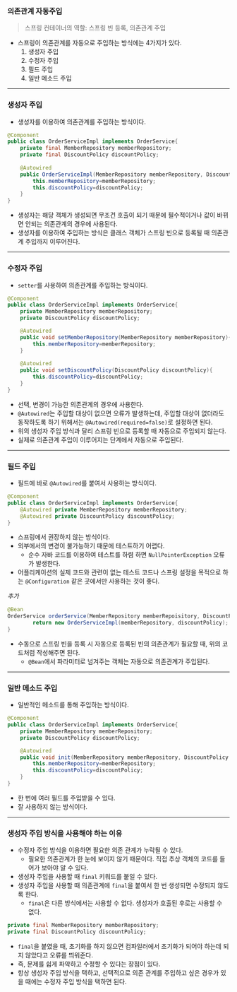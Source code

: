 ### 의존관계 자동주입

> 스프링 컨테이너의 역할: 스프링 빈 등록, 의존관계 주입

- 스프링이 의존관계를 자동으로 주입하는 방식에는 4가지가 있다.
  1. 생성자 주입
  2. 수정자 주입
  3. 필드 주입
  4. 일반 메소드 주입
---

### 생성자 주입
- 생성자를 이용하여 의존관계를 주입하는 방식이다.

```java
@Component
public class OrderServiceImpl implements OrderService{
    private final MemberRepository memberRepository;
    private final DiscountPolicy discountPolicy;
    
    @Autowired
    public OrderServiceImpl(MemberRepository memberRepository, DiscountPolicy discountPolicy){
        this.memberRepository=memberRepository;
        this.discountPolicy=discountPolicy;
    }
}
```

- 생성자는 해당 객체가 생성되면 무조건 호출이 되기 때문에 필수적이거나 값이 바뀌면 안되는 의존관계의 경우에 사용된다.
- 생성자를 이용하여 주입하는 방식은 클래스 객체가 스프링 빈으로 등록될 때 의존관계 주입까지 이루어진다.
---

### 수정자 주입
- `setter`를 사용하여 의존관계를 주입하는 방식이다.
```java
@Component
public class OrderServiceImpl implements OrderService{
    private MemberRepository memberRepository;
    private DiscountPolicy discountPolicy;

    @Autowired
    public void setMemberRepository(MemberRepository memberRepository){
        this.memberRepository=memberRepository;
    }
    
    @Autowired
    public void setDiscountPolicy(DiscountPolicy discountPolicy){
        this.discountPolicy=discountPolicy;
    }
}
```
- 선택, 변경이 가능한 의존관계의 경우에 사용한다.
- `@Autowired`는 주입할 대상이 없으면 오류가 발생하는데, 주입할 대상이 없더라도 동작하도록 하기 위해서는 `@Autowired(required=false)`로 설정하면 된다.
- 위의 생성자 주입 방식과 달리 스프링 빈으로 등록할 때 자동으로 주입되지 않는다.
- 실제로 의존관계 주입이 이루어지는 단계에서 자동으로 주입된다.
---

### 필드 주입
- 필드에 바로 `@Autowired`를 붙여서 사용하는 방식이다.
```java
@Component
public class OrderServiceImpl implements OrderService{
    @Autowired private MemberRepository memberRepository;
    @Autowired private DiscountPolicy discountPolicy;
}
```
- 스프링에서 권장하지 않는 방식이다.
- 외부에서의 변경이 불가능하기 때문에 테스트하기 어렵다. 
  - 순수 자바 코드를 이용하여 테스트를 하렴 하면 `NullPointerException` 오류가 발생한다.
- 어플리케이션의 실제 코드와 관련이 없는 테스트 코드나 스프링 설정을 목적으로 하는 `@Configuration` 같은 곳에서만 사용하는 것이 좋다.

*추가*
```java
@Bean
OrderService orderService(MemberRepository memberRepoisitory, DiscountPolicy discountPolicy) {
		return new OrderServiceImpl(memberRepository, discountPolicy); 
}
```
- 수동으로 스프링 빈을 등록 시 자동으로 등록된 빈의 의존관계가 필요할 때, 위의 코드처럼 작성해주면 된다.
  - `@Bean`에서 파라미터로 넘겨주는 객체는 자동으로 의존관계가 주입된다.
---

### 일반 메소드 주입
- 일반적인 메소드를 통해 주입하는 방식이다.
```java
@Component
public class OrderServiceImpl implements OrderService{
    private MemberRepository memberRepository;
    private DiscountPolicy discountPolicy;

    @Autowired
    public void init(MemberRepository memberRepository, DiscountPolicy discountPolicy){
        this.memberRepository=memberRepository;
        this.discountPolicy=discountPolicy;
    }
}
```
- 한 번에 여러 필드를 주입받을 수 있다.
- 잘 사용하지 않는 방식이다.

---
### 생성자 주입 방식을 사용해야 하는 이유
- 수정자 주입 방식을 이용하면 필요한 의존 관계가 누락될 수 있다.
  - 필요한 의존관계가 한 눈에 보이지 않기 때문이다. 직접 추상 객체의 코드를 들어가 보아야 알 수 있다.
- 생성자 주입을 사용할 때 `final` 키워드를 붙일 수 있다.
- 생성자 주입을 사용할 때 의존관계에 `final`을 붙여서 한 번 생성되면 수정되지 않도록 한다.
  - `final`은 다른 방식에서는 사용할 수 없다. 생성자가 호출된 후로는 사용할 수 없다.
```java
private final MemberRepository memberRepository;
private final DiscountPolicy discountPolicy;
```

- `final`을 붙였을 때, 초기화를 하지 않으면 컴파일러에서 초기화가 되어야 하는데 되지 않았다고 오류를 띄워준다.
- 즉, 문제를 쉽게 파악하고 수정할 수 있다는 장점이 있다.
- 항상 생성자 주입 방식을 택하고, 선택적으로 의존 관계를 주입하고 싶은 경우가 있을 때에는 수정자 주입 방식을 택하면 된다.